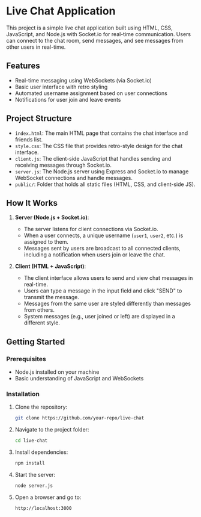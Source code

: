 # Live Chat Application

This project is a simple live chat application built using HTML, CSS, JavaScript, and Node.js with Socket.io for real-time communication. Users can connect to the chat room, send messages, and see messages from other users in real-time.

## Features
- Real-time messaging using WebSockets (via Socket.io)
- Basic user interface with retro styling
- Automated username assignment based on user connections
- Notifications for user join and leave events

## Project Structure

- `index.html`: The main HTML page that contains the chat interface and friends list.
- `style.css`: The CSS file that provides retro-style design for the chat interface.
- `client.js`: The client-side JavaScript that handles sending and receiving messages through Socket.io.
- `server.js`: The Node.js server using Express and Socket.io to manage WebSocket connections and handle messages.
- `public/`: Folder that holds all static files (HTML, CSS, and client-side JS).

## How It Works

1. **Server (Node.js + Socket.io)**:
   - The server listens for client connections via Socket.io.
   - When a user connects, a unique username (`user1`, `user2`, etc.) is assigned to them.
   - Messages sent by users are broadcast to all connected clients, including a notification when users join or leave the chat.

2. **Client (HTML + JavaScript)**:
   - The client interface allows users to send and view chat messages in real-time.
   - Users can type a message in the input field and click "SEND" to transmit the message.
   - Messages from the same user are styled differently than messages from others.
   - System messages (e.g., user joined or left) are displayed in a different style.

## Getting Started

### Prerequisites
- Node.js installed on your machine
- Basic understanding of JavaScript and WebSockets

### Installation

1. Clone the repository:
   ```bash
   git clone https://github.com/your-repo/live-chat

2. Navigate to the project folder:
   ```bash
   cd live-chat

3. Install dependencies:
   ```bash
   npm install

4. Start the server:
   ```bash
   node server.js

5. Open a browser and go to:
   ```bash
   http://localhost:3000
